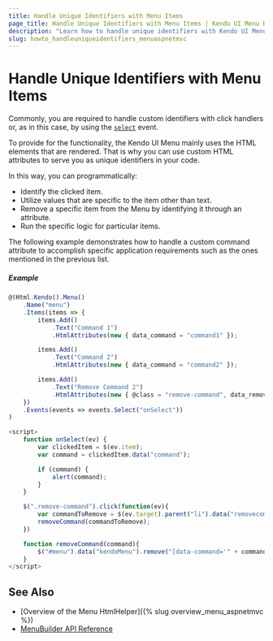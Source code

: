 ```yaml
---
title: Handle Unique Identifiers with Menu Items
page_title: Handle Unique Identifiers with Menu Items | Kendo UI Menu HtmlHelper
description: "Learn how to handle unique identifiers with Kendo UI Menu items in ASP.NET MVC applications."
slug: howto_handleuniqueidentifiers_menuaspnetmvc
---
```


# Handle Unique Identifiers with Menu Items

Commonly, you are required to handle custom identifiers with click handlers or, as in this case, by using the [`select`](/api/javascript/ui/menu#events-select) event.

To provide for the functionality, the Kendo UI Menu mainly uses the HTML elements that are rendered. That is why you can use custom HTML attributes to serve you as unique identifiers in your code.  

In this way, you can programmatically:

* Identify the clicked item.
* Utilize values that are specific to the item other than text.
* Remove a specific item from the Menu by identifying it through an attribute.
* Run the specific logic for particular items.

The following example demonstrates how to handle a custom command attribute to accomplish specific application requirements such as the ones mentioned in the previous list.

##### Example

```js
@(Html.Kendo().Menu()
    .Name("menu")
    .Items(items => {
        items.Add()
            .Text("Command 1")
            .HtmlAttributes(new { data_command = "command1" });

        items.Add()
            .Text("Command 2")
            .HtmlAttributes(new { data_command = "command2" });

        items.Add()
            .Text("Remove Command 2")
            .HtmlAttributes(new { @class = "remove-command", data_removecommand = "command2" });
    })
    .Events(events => events.Select("onSelect"))
)

<script>
    function onSelect(ev) {
        var clickedItem = $(ev.item);
        var command = clickedItem.data("command");

        if (command) {
            alert(command);
        }
    }

    $(".remove-command").click(function(ev){
        var commandToRemove = $(ev.target).parent("li").data("removecommand");
        removeCommand(commandToRemove);
    })

    function removeCommand(command){
        $("#menu").data("kendoMenu").remove("[data-command='" + command + "']");
    }
</script>
```

## See Also

* [Overview of the Menu HtmlHelper]({% slug overview_menu_aspnetmvc %})
* [MenuBuilder API Reference](/api/Kendo.Mvc.UI.Fluent/MenuBuilder)
